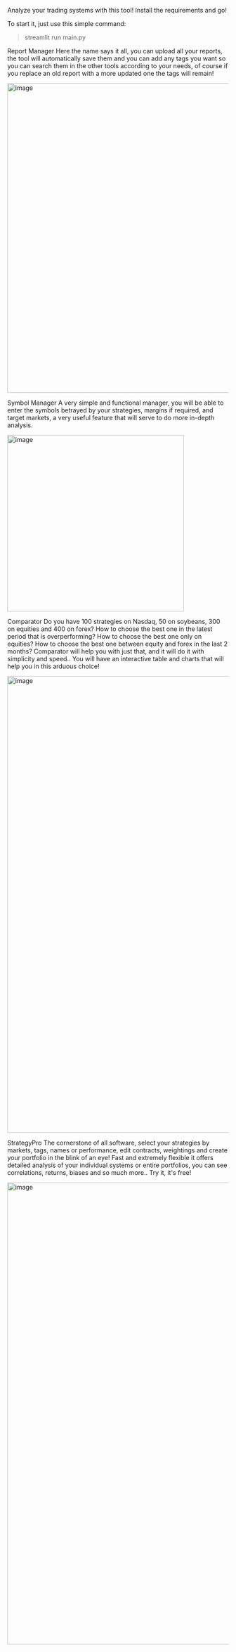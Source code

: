 Analyze your trading systems with this tool!
Install the requirements and go!

To start it, just use this simple command:

> streamlit run main.py 


Report Manager
Here the name says it all, you can upload all your reports, the tool will automatically save them and you can add any tags you want so you can search them in the other tools according to your needs, of course if you replace an old report with a more updated one the tags will remain!

<img width="705" alt="image" src="https://github.com/user-attachments/assets/7099bbe6-45f2-4d18-acc0-6e9585425914">


Symbol Manager
A very simple and functional manager, you will be able to enter the symbols betrayed by your strategies, margins if required, and target markets, a very useful feature that will serve to do more in-depth analysis.

<img width="402" alt="image" src="https://github.com/user-attachments/assets/477987d7-4aca-4074-a057-b79e9cc56db5">


Comparator
Do you have 100 strategies on Nasdaq, 50 on soybeans, 300 on equities and 400 on forex? How to choose the best one in the latest period that is overperforming? How to choose the best one only on equities? How to choose the best one between equity and forex in the last 2 months?
Comparator will help you with just that, and it will do it with simplicity and speed..
You will have an interactive table and charts that will help you in this arduous choice!

<img width="1040" alt="image" src="https://github.com/user-attachments/assets/9b1439d3-d0ac-4eed-a073-916d13cc7cdc">


StrategyPro
The cornerstone of all software, select your strategies by markets, tags, names or performance, edit contracts, weightings and create your portfolio in the blink of an eye!
Fast and extremely flexible it offers detailed analysis of your individual systems or entire portfolios, you can see correlations, returns, biases and so much more.. Try it, it's free!

<img width="1052" alt="image" src="https://github.com/user-attachments/assets/90bc639f-aac2-4ae8-b36e-69ba20c0bde7">


